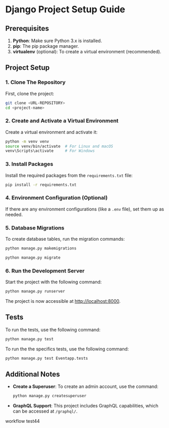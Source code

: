 # Django Project Setup Guide

## Prerequisites

1. **Python**: Make sure Python 3.x is installed.
2. **pip**: The pip package manager.
3. **virtualenv** (optional): To create a virtual environment (recommended).

## Project Setup

### 1. Clone The Repository

First, clone the project:

```bash
git clone <URL-REPOSITORY>
cd <project-name>
```

### 2. Create and Activate a Virtual Environment

Create a virtual environment and activate it:

```bash
python -m venv venv
source venv/bin/activate  # For Linux and macOS
venv\Scripts\activate     # For Windows
```

### 3. Install Packages

Install the required packages from the `requirements.txt` file:

```bash
pip install -r requirements.txt
```

### 4. Environment Configuration (Optional)

If there are any environment configurations (like a `.env` file), set them up as needed.

### 5. Database Migrations

To create database tables, run the migration commands:

```bash
python manage.py makemigrations
```

```bash
python manage.py migrate
```

### 6. Run the Development Server

Start the project with the following command:

```bash
python manage.py runserver
```

The project is now accessible at [http://localhost:8000](http://localhost:8000).

## Tests

To run the tests, use the following command:

```bash
python manage.py test
```

To run the the specifics tests, use the following command:

```bash
python manage.py test Eventapp.tests
```

## Additional Notes

- **Create a Superuser**: To create an admin account, use the command:
  ```bash
  python manage.py createsuperuser
  ```

- **GraphQL Support**: This project includes GraphQL capabilities, which can be accessed at `/graphql/`.

workflow test44
